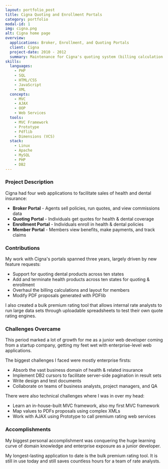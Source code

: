 ```yaml
---
layout: portfolio_post
title: Cigna Quoting and Enrollment Portals
category: portfolio
modal-id: 1
img: cigna.png
alt: Cigna home page
overview:
  applications: Broker, Enrollment, and Quoting Portals
  client: Cigna
  project-date: 2010 - 2012
  summary: Maintenance for Cigna's quoting system (billing calculation overhauls and PDFlib-generated PDF proposals), and creation of bulk premium testing application.
skills:
  languages:
    - PHP
    - SQL
    - HTML/CSS
    - JavaScript
    - XML
  concepts:
    - MVC
    - AJAX
    - OOP
    - Web Services
  tools:
    - MVC Framework
    - Prototype
    - Pdflib
    - Dimensions (VCS)
  stack:
    - Linux
    - Apache
    - MySQL
    - PHP
    - DB2
---
```


### Project Description

Cigna had four web applications to facilitate sales of health and dental insurance:

- **Broker Portal** - Agents sell policies, run quotes, and view commissions data
- **Quoting Portal** - Individuals get quotes for health & dental coverage
- **Enrollment Portal** - Individuals enroll in health & dental policies
- **Member Portal** - Members view benefits, make payments, and track claims

### Contributions

My work with Cigna's portals spanned three years, largely driven by new feature requests:

- Support for quoting dental products across ten states
- Add and terminate health products across ten states for quoting & enrollment
- Overhaul the billing calculations and layout for members
- Modify PDF proposals generated with PDFlib

I also created a bulk premium rating tool that allows internal rate analysts to run large data sets through uploadable spreadsheets to test their own quote rating engines.

### Challenges Overcame

This period marked a lot of growth for me as a junior web developer coming from a startup company, getting my feet wet with enterprise-level web applications.

The biggest challenges I faced were mostly enterprise firsts:

- Absorb the vast business domain of health & related insurance
- Implement DB2 cursors to facilitate server-side pagination in result sets
- Write design and test documents
- Collaborate on teams of business analysts, project managers, and QA

There were also technical challenges where I was in over my head:

- Learn an in-house-built MVC framework, also my first MVC framework
- Map values to PDFs proposals using complex XMLs
- Work with AJAX using Prototype to call premium rating web services

### Accomplishments

My biggest personal accomplishment was conquering the huge learning curve of domain knowledge and enterprise exposure as a junior developer.

My longest-lasting application to date is the bulk premium rating tool. It is still in use today and still saves countless hours for a team of rate analysts.
